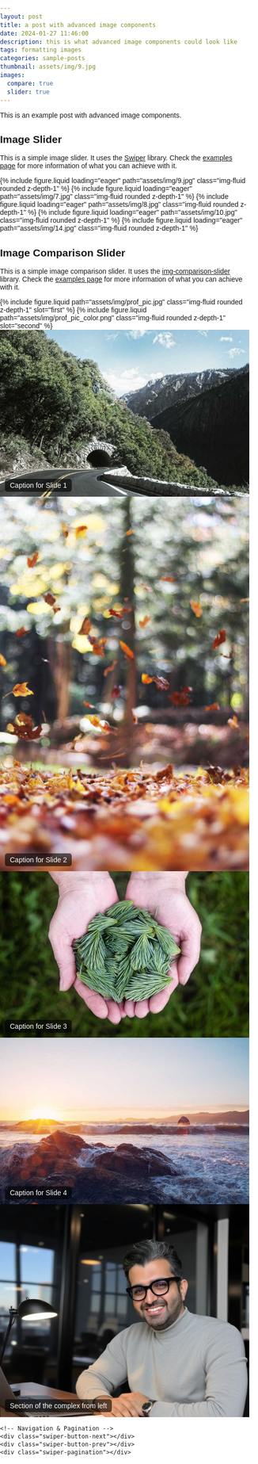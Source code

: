 ```yaml
---
layout: post
title: a post with advanced image components
date: 2024-01-27 11:46:00
description: this is what advanced image components could look like
tags: formatting images
categories: sample-posts
thumbnail: assets/img/9.jpg
images:
  compare: true
  slider: true
---
```


This is an example post with advanced image components.

## Image Slider

This is a simple image slider. It uses the [Swiper](https://swiperjs.com/) library. Check the [examples page](https://swiperjs.com/demos) for more information of what you can achieve with it.

<swiper-container keyboard="true" navigation="true" pagination="true" pagination-clickable="true" pagination-dynamic-bullets="true" rewind="true">
  <swiper-slide>{% include figure.liquid loading="eager" path="assets/img/9.jpg" class="img-fluid rounded z-depth-1" %}</swiper-slide>
  <swiper-slide>{% include figure.liquid loading="eager" path="assets/img/7.jpg" class="img-fluid rounded z-depth-1" %}</swiper-slide>
  <swiper-slide>{% include figure.liquid loading="eager" path="assets/img/8.jpg" class="img-fluid rounded z-depth-1" %}</swiper-slide>
  <swiper-slide>{% include figure.liquid loading="eager" path="assets/img/10.jpg" class="img-fluid rounded z-depth-1" %}</swiper-slide>
  <swiper-slide>{% include figure.liquid loading="eager" path="assets/img/14.jpg" class="img-fluid rounded z-depth-1" %}</swiper-slide>
</swiper-container>

## Image Comparison Slider

This is a simple image comparison slider. It uses the [img-comparison-slider](https://img-comparison-slider.sneas.io/) library. Check the [examples page](https://img-comparison-slider.sneas.io/examples.html) for more information of what you can achieve with it.

<img-comparison-slider>
  {% include figure.liquid path="assets/img/prof_pic.jpg" class="img-fluid rounded z-depth-1" slot="first" %}
  {% include figure.liquid path="assets/img/prof_pic_color.png" class="img-fluid rounded z-depth-1" slot="second" %}
</img-comparison-slider>




<!DOCTYPE html>
<html lang="en">
<head>
  <meta charset="utf-8" />
  <title>Swiper Demo</title>
  <meta name="viewport" content="width=device-width, initial-scale=1" />
  
  <!-- Swiper CSS -->
  <link rel="stylesheet" href="https://cdn.jsdelivr.net/npm/swiper@11/swiper-bundle.min.css" />
  
  <style>
    /* Ensure white background */
    html, body {
      position: relative;
      height: 100%;
      margin: 0;
      padding: 0;
      background: #fff; /* Changed from #eee (gray) to #fff (white) */
      font-family: Helvetica, Arial, sans-serif;
    }

    /* Swiper Container */
    .swiper {
      width: 100%;
      max-width: 1200px;
      height: calc(100vw * 9 / 16);
      max-height: 600px;
      margin: auto;
    }

    /* Swiper Slides */
    .swiper-slide {
      display: flex;
      justify-content: center;
      align-items: center;
      background: #fff;
      position: relative;
    }

    /* Slide Images */
    .swiper-slide img {
      width: 100%;
      height: 100%;
      object-fit: cover;
    }

    /* Caption Styling */
    .caption {
      position: absolute;
      bottom: 10px;
      left: 10px;
      background: rgba(0, 0, 0, 0.6);
      color: #fff;
      padding: 5px 10px;
      font-size: 14px;
      border-radius: 5px;
    }

    /* Navigation Arrows */
    .swiper-button-next, .swiper-button-prev {
      color: #000; /* Changed from white to black for visibility */
    }

    /* Pagination Bullets */
    .swiper-pagination-bullet {
      border: 1px solid #000; /* Added border for visibility */
      background: rgba(0, 0, 0, 0.5); /* Darker bullets */
    }

    .swiper-pagination-bullet-active {
      background: #000; /* Active bullet is solid black */
    }
  </style>
</head>
<body>

  <!-- Swiper Slider -->
  <div class="swiper mySwiper">
    <div class="swiper-wrapper">
      <div class="swiper-slide">
        <img src="/assets/img/1.jpg" alt="Slide 1">
        <div class="caption">Caption for Slide 1</div>
      </div>
      <div class="swiper-slide">
        <img src="/assets/img/2.jpg" alt="Slide 2">
        <div class="caption">Caption for Slide 2</div>
      </div>
      <div class="swiper-slide">
        <img src="/assets/img/3.jpg" alt="Slide 3">
        <div class="caption">Caption for Slide 3</div>
      </div>
      <div class="swiper-slide">
        <img src="/assets/img/4.jpg" alt="Slide 4">
        <div class="caption">Caption for Slide 4</div>
      </div>
      <div class="swiper-slide">
        <img src="/assets/img/14.jpg" alt="Slide 5">
        <div class="caption">Section of the complex from left</div>
      </div>
    </div>
    
    <!-- Navigation & Pagination -->
    <div class="swiper-button-next"></div>
    <div class="swiper-button-prev"></div>
    <div class="swiper-pagination"></div>
  </div>

  <!-- Swiper JS -->
  <script src="https://cdn.jsdelivr.net/npm/swiper@11/swiper-bundle.min.js"></script>
  <script>
    var swiper = new Swiper(".mySwiper", {
      spaceBetween: 30,
      centeredSlides: true,
      autoplay: { delay: 2500, disableOnInteraction: false },
      pagination: { el: ".swiper-pagination", clickable: true },
      navigation: { nextEl: ".swiper-button-next", prevEl: ".swiper-button-prev" },
    });
  </script>

</body>
</html>